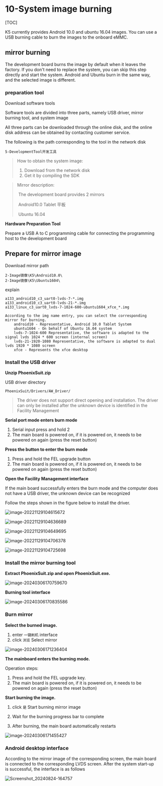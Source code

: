 # 10-System image burning

[TOC]

K5 currently provides Android 10.0 and ubuntu 16.04 images. You can use a USB burning cable to burn the images to the onboard eMMC.




## mirror burning

The development board burns the image by default when it leaves the factory. If you don't need to replace the system, you can skip this step directly and start the system. Android and Ubuntu burn in the same way, and the selected image is different.



### preparation tool

Download software tools

Software tools are divided into three parts, namely USB driver, mirror burning tool, and system image

All three parts can be downloaded through the online disk, and the online disk address can be obtained by contacting customer service.

The following is the path corresponding to the tool in the network disk

```
5-DevelopmentTool开发工具
```

> How to obtain the system image: 
>
> 1. Download from the network disk 
> 1. Get it by compiling the SDK

> Mirror description:
>
> ​	The development board provides 2 mirrors
>
> ​			Android10.0 Tablet 平板
>
> ​			Ubuntu 16.04



**Hardware Preparation Tool**

Prepare a USB A to C programming cable for connecting the programming host to the development board



## Prepare for mirror image

Download mirror path

```
2-Image镜像\K5\Android10.0\
2-Image镜像\K5\Ubuntu1604\
```

explain

```
a133_android10_c3_uart0-lvds-7-*.img
a133_android10_c3_uart0-lvds-21-*.img
a133_linux_c3_uart0_lvds-7-1024-600-ubuntu1604_xfce_*.img

According to the img name entry, you can select the corresponding mirror for burning.
	android10 - Representative, Android 10.0 Tablet System
	ubuntu1604 - On behalf of Ubuntu 16.04 system
	lvds-7-1024-600 Representative, the software is adapted to the signal lvds 1024 * 600 screen (internal screen)
	lvds-21-1920-1080 Representative, the software is adapted to dual lvds 1920 * 1080 screen 
	xfce - Represents the xfce desktop
```





### Install the USB driver

**Unzip PhoenixSuit.zip**

USB driver directory

```
PhoenixSuit/Drivers/AW_Driver/
```

> The driver does not support direct opening and installation. The driver can only be installed after the unknown device is identified in the Facility Management



**Serial port mode enters burn mode**

1. Serial input press and hold 2
2. The main board is powered on, if it is powered on, it needs to be powered on again (press the reset button)



**Press the button to enter the burn mode**

1. Press and hold the FEL upgrade button
2. The main board is powered on, if it is powered on, it needs to be powered on again (press the reset button)



**Open the Facility Management interface**

If the main board successfully enters the burn mode and the computer does not have a USB driver, the unknown device can be recognized

Follow the steps shown in the figure below to install the driver.

![image-20221129104615672](http://tanzhtanzh.oss-cn-shenzhen.aliyuncs.com/img/image-20221129104615672.png)



![image-20221129104636689](http://tanzhtanzh.oss-cn-shenzhen.aliyuncs.com/img/image-20221129104636689.png)



![image-20221129104649695](http://tanzhtanzh.oss-cn-shenzhen.aliyuncs.com/img/image-20221129104649695.png)



![image-20221129104706378](http://tanzhtanzh.oss-cn-shenzhen.aliyuncs.com/img/image-20221129104706378.png)



![image-20221129104725698](http://tanzhtanzh.oss-cn-shenzhen.aliyuncs.com/img/image-20221129104725698.png)



### Install the mirror burning tool

**Extract PhoenixSuit.zip and open PhoenixSuit.exe.**

![image-20240306170759670](http://tanzhtanzh.oss-cn-shenzhen.aliyuncs.com/img/image-20240306170759670.png)

**Burning tool interface**

![image-20240306170835586](http://tanzhtanzh.oss-cn-shenzhen.aliyuncs.com/img/image-20240306170835586.png)



### Burn mirror

**Select the burned image.**

1. enter `一键刷机` interface
2. click `浏览` Select mirror

![image-20240306171236404](http://tanzhtanzh.oss-cn-shenzhen.aliyuncs.com/img/image-20240306171236404.png)



**The mainboard enters the burning mode.**

Operation steps:

1. Press and hold the FEL upgrade key.
2. The main board is powered on, if it is powered on, it needs to be powered on again (press the reset button)



**Start burning the image.**

1. click `是` Start burning mirror image

2. Wait for the burning progress bar to complete
3. After burning, the main board automatically restarts

![image-20240306171455427](http://tanzhtanzh.oss-cn-shenzhen.aliyuncs.com/img/image-20240306171455427.png)



### Android desktop interface

According to the mirror image of the corresponding screen, the main board is connected to the corresponding LVDS screen. After the system start-up is successful, the interface is as follows

![Screenshot_20240824-164757](http://tanzhtanzh.oss-cn-shenzhen.aliyuncs.com/img/Screenshot_20240824-164757.png)
